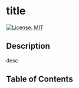 # title 

[![License: MIT](https://img.shields.io/badge/License-MIT-yellow.svg)](https://opensource.org/licenses/MIT)

## Description
desc

 ## Table of Contents
